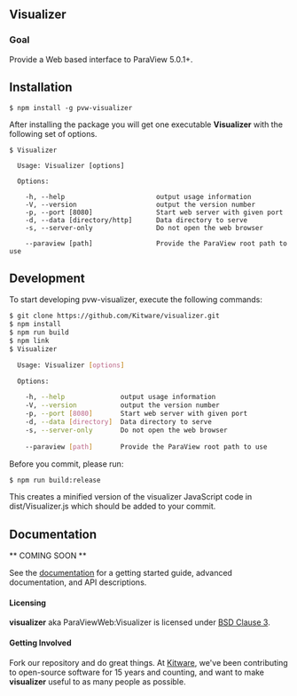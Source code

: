 ## Visualizer ##

### Goal ###

Provide a Web based interface to ParaView 5.0.1+.

## Installation

```
$ npm install -g pvw-visualizer
```

After installing the package you will get one executable **Visualizer** with
the following set of options.

```
$ Visualizer

  Usage: Visualizer [options]

  Options:

    -h, --help                       output usage information
    -V, --version                    output the version number
    -p, --port [8080]                Start web server with given port
    -d, --data [directory/http]      Data directory to serve
    -s, --server-only                Do not open the web browser

    --paraview [path]                Provide the ParaView root path to use
```

## Development

To start developing pvw-visualizer, execute the following commands:

```sh
$ git clone https://github.com/Kitware/visualizer.git
$ npm install
$ npm run build
$ npm link
$ Visualizer

  Usage: Visualizer [options]

  Options:

    -h, --help              output usage information
    -V, --version           output the version number
    -p, --port [8080]       Start web server with given port
    -d, --data [directory]  Data directory to serve
    -s, --server-only       Do not open the web browser
    
    --paraview [path]       Provide the ParaView root path to use
```

Before you commit, please run:
```sh
$ npm run build:release
```
This creates a minified version of the visualizer JavaScript code in dist/Visualizer.js
which should be added to your commit.

## Documentation

** COMING SOON **

See the [documentation](https://kitware.github.io/visualizer) for a
getting started guide, advanced documentation, and API descriptions.

#### Licensing

**visualizer** aka ParaViewWeb:Visualizer is licensed under [BSD Clause 3](LICENSE).

#### Getting Involved

Fork our repository and do great things. At [Kitware](http://www.kitware.com),
we've been contributing to open-source software for 15 years and counting, and
want to make **visualizer** useful to as many people as possible.

